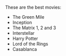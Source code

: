 These are the best movies:
- The Green Mile
- Inception
- The Matrix 1, 2 and 3
- Interstellar
- Harry Potter
- Lord of the Rings
- Casablanca
